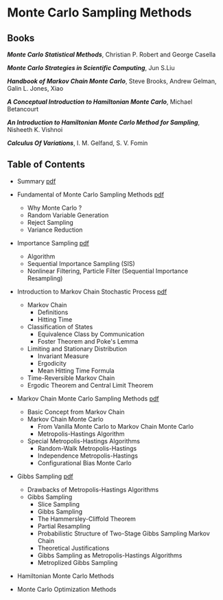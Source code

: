 # Monte Carlo Sampling Methods

## Books 

***Monte Carlo Statistical Methods***, Christian P. Robert and George Casella

***Monte Carlo Strategies in Scientific Computing***, Jun S.Liu

***Handbook of Markov Chain Monte Carlo***, Steve Brooks, Andrew Gelman, Galin L. Jones, Xiao

***A Conceptual Introduction to Hamiltonian Monte Carlo***, Michael Betancourt

***An Introduction to Hamiltonian Monte Carlo Method for Sampling***, Nisheeth K. Vishnoi

***Calculus Of Variations***, I. M. Gelfand, S. V. Fomin


## Table of Contents
- Summary [pdf](./0_monte_carlo_sampling_summary.pdf)

- Fundamental of Monte Carlo Sampling Methods [pdf](./1_importance_sampling.pdf)
  - Why Monte Carlo ?
  - Random Variable Generation
  - Reject Sampling
  - Variance Reduction

- Importance Sampling [pdf](./1_importance_sampling.pdf)
  - Algorithm
  - Sequential Importance Sampling (SIS)
  - Nonlinear Filtering, Particle Filter (Sequential Importance Resampling)

- Introduction to Markov Chain Stochastic Process [pdf](./2_mc.pdf)
  - Markov Chain
    - Definitions
    - Hitting Time
  - Classification of States
    - Equivalence Class by Communication
    - Foster Theorem and Poke's Lemma
  - Limiting and Stationary Distribution 
    - Invariant Measure
    - Ergodicity
    - Mean Hitting Time Formula
  - Time-Reversible Markov Chain
  - Ergodic Theorem and Central Limit Theorem

- Markov Chain Monte Carlo Sampling Methods [pdf](./3_mcmc.pdf)
  - Basic Concept from Markov Chain
  - Markov Chain Monte Carlo
    - From Vanilla Monte Carlo to Markov Chain Monte Carlo
    - Metropolis-Hastings Algorithm
  - Special Metropolis-Hastings Algorithms
    - Random-Walk Metropolis-Hastings
    - Independence Metropolis-Hastings
    - Configurational Bias Monte Carlo

- Gibbs Sampling [pdf](./4_gibbs.pdf)
  - Drawbacks of Metropolis-Hastings Algorithms
  - Gibbs Sampling
    - Slice Sampling
    - Gibbs Sampling
    - The Hammersley-Cliffold Theorem
    - Partial Resampling
    - Probabilistic Structure of Two-Stage Gibbs Sampling Markov Chain
    - Theoretical Justifications
    - Gibbs Sampling as Metropolis-Hastings Algorithms
    - Metroplized Gibbs Sampling

- Hamiltonian Monte Carlo Methods

- Monte Carlo Optimization Methods
